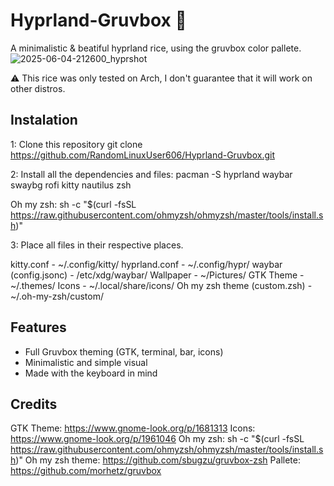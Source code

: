 # Hyprland-Gruvbox 🌸
A minimalistic &amp; beatiful hyprland rice, using the gruvbox color pallete.
![2025-06-04-212600_hyprshot](https://github.com/user-attachments/assets/928c47c5-add8-4d50-8a4c-e3c057fc28a7)

⚠️ This rice was only tested on Arch, I don't guarantee that it will work on other distros.

## Instalation

1: Clone this repository
  git clone https://github.com/RandomLinuxUser606/Hyprland-Gruvbox.git

2: Install all the dependencies and files:
  pacman -S hyprland waybar swaybg rofi kitty nautilus zsh

  Oh my zsh: 
  sh -c "$(curl -fsSL https://raw.githubusercontent.com/ohmyzsh/ohmyzsh/master/tools/install.sh)"

3: Place all files in their respective places.

kitty.conf - ~/.config/kitty/
hyprland.conf - ~/.config/hypr/
waybar (config.jsonc) - /etc/xdg/waybar/
Wallpaper - ~/Pictures/
GTK Theme - ~/.themes/
Icons - ~/.local/share/icons/
Oh my zsh theme (custom.zsh) - ~/.oh-my-zsh/custom/

## Features

- Full Gruvbox theming (GTK, terminal, bar, icons)
- Minimalistic and simple visual
- Made with the keyboard in mind

## Credits

GTK Theme: https://www.gnome-look.org/p/1681313
Icons: https://www.gnome-look.org/p/1961046
Oh my zsh: sh -c "$(curl -fsSL https://raw.githubusercontent.com/ohmyzsh/ohmyzsh/master/tools/install.sh)"
Oh my zsh theme: https://github.com/sbugzu/gruvbox-zsh
Pallete: https://github.com/morhetz/gruvbox

